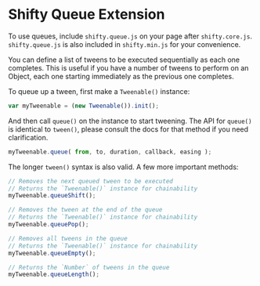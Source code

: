 Shifty Queue Extension
===

To use queues, include `shifty.queue.js` on your page after `shifty.core.js`.  `shifty.queue.js` is also included in `shifty.min.js` for your convenience.

You can define a list of tweens to be executed sequentially as each one completes.  This is useful if you have a number of tweens to perform on an Object, each one starting immediately as the previous one completes.

To queue up a tween, first make a `Tweenable()` instance:

````javascript
var myTweenable = (new Tweenable()).init();
````

And then call `queue()` on the instance to start tweening.  The API for `queue()` is identical to `tween()`, please consult the docs for that method if you need clarification.

````javascript
myTweenable.queue( from, to, duration, callback, easing );
````

The longer `tween()` syntax is also valid.  A few more important methods:

````javascript
// Removes the next queued tween to be executed
// Returns the `Tweenable()` instance for chainability
myTweenable.queueShift();
````

````javascript
// Removes the tween at the end of the queue
// Returns the `Tweenable()` instance for chainability
myTweenable.queuePop();
````

````javascript
// Removes all tweens in the queue
// Returns the `Tweenable()` instance for chainability
myTweenable.queueEmpty();
````

````javascript
// Returns the `Number` of tweens in the queue
myTweenable.queueLength();
````